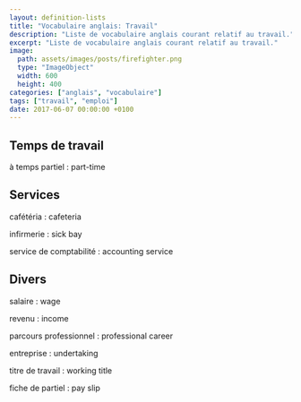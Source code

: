 ```yaml
---
layout: definition-lists
title: "Vocabulaire anglais: Travail"
description: "Liste de vocabulaire anglais courant relatif au travail."
excerpt: "Liste de vocabulaire anglais courant relatif au travail."
image:
  path: assets/images/posts/firefighter.png
  type: "ImageObject"
  width: 600
  height: 400
categories: ["anglais", "vocabulaire"]
tags: ["travail", "emploi"]
date: 2017-06-07 00:00:00 +0100
---
```


## Temps de travail

à temps partiel
: part-time


## Services

cafétéria
: cafeteria

infirmerie
: sick bay

service de comptabilité
: accounting service


## Divers

salaire
: wage

revenu
: income

parcours professionnel
: professional career

entreprise
: undertaking

titre de travail
: working title

fiche de partiel
: pay slip
